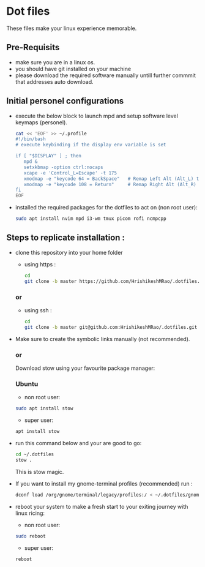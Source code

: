 # Dot files

These files make your linux experience memorable.

## Pre-Requisits

- make sure you are in a linux os.
- you should have git installed on your machine
- please download the required software manually untill further commmit that addresses auto download.

## Initial personel configurations

- execute the below block to launch mpd and setup software level keymaps (personel).
  ```bash
  cat << 'EOF' >> ~/.profile
  #!/bin/bash
  # execute keybinding if the display env variable is set
  
  if [ "$DISPLAY" ] ; then
     mpd &
     setxkbmap -option ctrl:nocaps
     xcape -e 'Control_L=Escape' -t 175
     xmodmap -e "keycode 64 = BackSpace"   # Remap Left Alt (Alt_L) to Backspace
     xmodmap -e "keycode 108 = Return"     # Remap Right Alt (Alt_R) to Enter
  fi
  EOF
  ```
  
- installed the required packages for the dotfiles to act on (non root user):
  ```bash
  sudo apt install nvim mpd i3-wm tmux picom rofi ncmpcpp 
  ```

## Steps to replicate installation :

- clone this repository into your home folder
  - using https :
    ```bash
    cd
    git clone -b master https://github.com/HrishikeshMRao/.dotfiles.git
    ```

  ### or

  - using ssh :
    ```bash
    cd
    git clone -b master git@github.com:HrishikeshMRao/.dotfiles.git
    ```
- Make sure to create the symbolic links manually (not recommended).

  ### or

  Download stow using your favourite package manager:

    ### Ubuntu
    - non root user:
    ```bash
    sudo apt install stow
    ```
    - super user:
    ```bash
    apt install stow
    ```
- run this command below and your are good to go:
    ```bash
    cd ~/.dotfiles
    stow .
    ```
    This is stow magic.

- If you want to install my gnome-terminal profiles (recommended) run :
    ```bash
    dconf load /org/gnome/terminal/legacy/profiles:/ < ~/.dotfiles/gnome-terminal-profile.dconf
    ```

- reboot your system to make a fresh start to your exiting journey with linux ricing:

    - non root user:
    ```bash
    sudo reboot
    ```
    - super user:
    ```bash
    reboot
    ```

